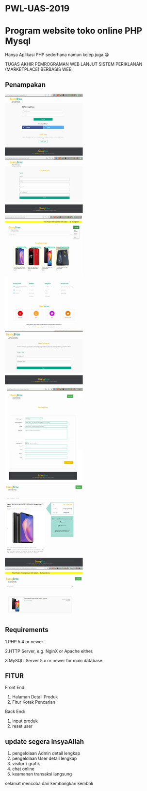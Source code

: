 # PWL-UAS-2019
# Program website toko online PHP Mysql
Hanya Aplikasi PHP sederhana namun kelep juga 😁

TUGAS AKHIR PEMROGRAMAN WEB LANJUT
SISTEM PERIKLANAN (MARKETPLACE) BERBASIS WEB


## Penampakan 
<img src="https://github.com/aka0586/PWL-UAS-2019/blob/master/SS/1.JPG" width="256">&nbsp;&nbsp;
<img src="https://github.com/aka0586/PWL-UAS-2019/blob/master/SS/2.JPG" width="256">&nbsp;&nbsp;
<img src="https://github.com/aka0586/PWL-UAS-2019/blob/master/SS/3.jpg" width="256">&nbsp;&nbsp;
<img src="https://github.com/aka0586/PWL-UAS-2019/blob/master/SS/4.JPG" width="256">&nbsp;&nbsp;
<img src="https://github.com/aka0586/PWL-UAS-2019/blob/master/SS/5.jpg" width="256">&nbsp;&nbsp;
<img src="https://github.com/aka0586/PWL-UAS-2019/blob/master/SS/6.JPG" width="256">&nbsp;&nbsp;
<img src="https://github.com/aka0586/PWL-UAS-2019/blob/master/SS/7.JPG" width="256">&nbsp;&nbsp;

## Requirements 
1.PHP 5.4 or newer.&nbsp;

2.HTTP Server, e.g. NginX or Apache either.&nbsp;

3.MySQLi Server 5.x or newer for main database.&nbsp;


## FITUR 
 
 Front End: 
1.	Halaman Detail Produk 
2.	Fitur Kotak Pencarian

 Back End: 
1.	Input produk
2.  reset user

## update segera InsyaAllah
1. pengelolaan Admin detail lengkap
2. pengelolaan User detail lengkap
3. visitor / grafik
3. chat online
4. keamanan transaksi langsung 



selamat mencoba dan kembangkan kembali
